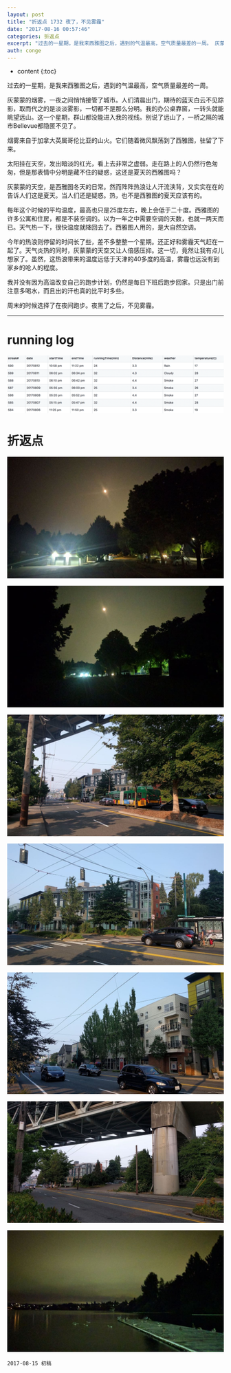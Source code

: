 ```yaml
---
layout: post
title: "折返点 1732 夜了，不见雾霾"
date: "2017-08-16 00:57:46"
categories: 折返点
excerpt: "过去的一星期，是我来西雅图之后，遇到的气温最高，空气质量最差的一周。 灰蒙蒙的烟雾，一夜之间悄悄接管了城市。人们清晨出门，期待的蓝天白云不见踪影..."
auth: conge
---
```

* content
{:toc}

过去的一星期，是我来西雅图之后，遇到的气温最高，空气质量最差的一周。

灰蒙蒙的烟雾，一夜之间悄悄接管了城市。人们清晨出门，期待的蓝天白云不见踪影，取而代之的是淡淡雾影，一切都不是那么分明。我的办公桌靠窗，一转头就能眺望远山。这一个星期，群山都没能进入我的视线。别说了远山了，一桥之隔的城市Bellevue都隐匿不见了。

烟雾来自于加拿大英属哥伦比亚的山火。它们随着微风飘荡到了西雅图，驻留了下来。

太阳挂在天空，发出暗淡的红光，看上去非常之虚弱。走在路上的人仍然行色匆匆，但是那表情中分明是藏不住的疑惑，这还是夏天的西雅图吗？

灰蒙蒙的天空，是西雅图冬天的日常。然而阵阵热浪让人汗流浃背，又实实在在的告诉人们这是夏天。当人们还是疑惑。热，也不是西雅图的夏天应该有的。

每年这个时候的平均温度，最高也只是25度左右，晚上会低于二十度。西雅图的许多公寓和住房，都是不装空调的。以为一年之中需要空调的天数，也就一两天而已。天气热一下，很快温度就降回去了。西雅图人用的，是大自然空调。

今年的热浪则停留的时间长了些，差不多整整一个星期。还正好和雾霾天气赶在一起了。天气炎热的同时，灰蒙蒙的天空又让人倍感压抑。这一切，竟然让我有点儿想家了。虽然，这热浪带来的温度远低于天津的40多度的高温，雾霾也远没有到家乡的呛人的程度。

我并没有因为高温改变自己的跑步计划，仍然是每日下班后跑步回家。只是出门前注意多喝水，而且出的汗也真的比平时多些。

周末的时候选择了在夜间跑步。夜黑了之后，不见雾霾。

----

# running log

![running log week32 2017](/assets/images/折返点/118382-cfbb6355147672d7.png)

# 折返点

![20170805.jpg](/assets/images/折返点/118382-180d9d812cb667d5.jpg)

![20170806.jpg](/assets/images/折返点/118382-0c4920f69bf7bcd1.jpg)

![20170808.jpg](/assets/images/折返点/118382-60601305da488f5b.jpg)

![20170809.jpg](/assets/images/折返点/118382-6d40f68507ee8a1c.jpg)

![20170810.jpg](/assets/images/折返点/118382-79f02836b755f091.jpg)

![20170811.jpg](/assets/images/折返点/118382-1e96110a3867a727.jpg)

![20170812.jpg](/assets/images/折返点/118382-a80c4dbc5ec90194.jpg)

```
2017-08-15 初稿
```
